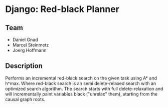 Django: Red-black Planner
=======

Team
----
* Daniel Gnad
* Marcel Steinmetz
* Joerg Hoffmann



Description
-----------
Performs an incremental red-black search on the given task using A* and h^max. Where red-black
search is an semi delete-relaxed search with an optimized search algorithm. The search starts with 
full delete-relaxation and will incrementally paint variables black ("unrelax" them), starting from the causal
graph roots.
